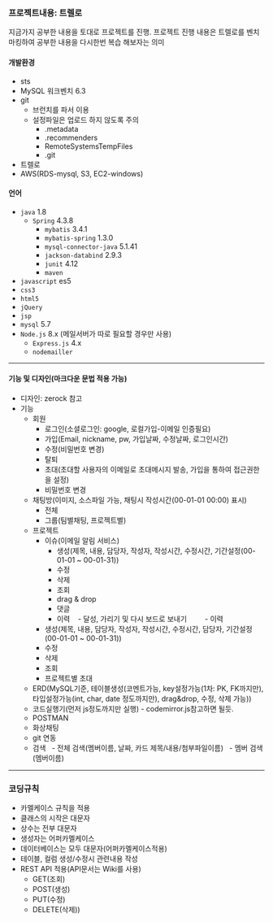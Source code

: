 ### 프로젝트내용: 트렐로
지금가지 공부한 내용을 토대로 프로젝트를 진행.
프로젝트 진행 내용은 트렐로를 벤치마킹하여 공부한 내용을 다시한번 복습 해보자는 의미

#### 개발환경
- sts
- MySQL 워크벤치 6.3
- git
	- 브런치를 파서 이용
	-  설정파일은 업로드 하지 않도록 주의
		- .metadata
		- .recommenders
		- RemoteSystemsTempFiles
		- .git
- 트렐로
- AWS(RDS-mysql, S3, EC2-windows)
#### 언어
- `java` 1.8
    - `Spring` 4.3.8
        - `mybatis` 3.4.1
		- `mybatis-spring` 1.3.0
		- `mysql-connector-java` 5.1.41
		- `jackson-databind` 2.9.3
		- `junit` 4.12
        - `maven`
- `javascript` es5
- `css3`
- `html5`
- `jQuery`
- `jsp`
- `mysql` 5.7
- `Node.js` 8.x (메일서버가 따로 필요할 경우만 사용)
    - `Express.js` 4.x
    - `nodemailler`
  
---

#### 기능 및 디자인(마크다운 문법 적용 가능)
- 디자인: zerock 참고
- 기능
    - 회원
        - 로그인(소셜로그인: google, 로컬가입-이메일 인증필요)
        - 가입(Email, nickname, pw, 가입날짜, 수정날짜, 로그인시간)
        - 수정(비밀번호 변경)
        - 탈퇴
        - 초대(초대할 사용자의 이메일로 초대메시지 발송, 가입을 통하여 접근권한을 설정)
        - 비밀번호 변경
    - 채팅방(이미지, 소스파일 가능, 채팅시 작성시간(00-01-01 00:00) 표시)
        - 전체
        - 그룹(팀별채팅, 프로젝트별)
    - 프로젝트
        - 이슈(이메일 알림 서비스)
            - 생성(제목, 내용, 담당자, 작성자, 작성시간, 수정시간, 기간설정(00-01-01 ~ 00-01-31))
            - 수정
            - 삭제
            - 조회
            - drag & drop
            - 댓글
            - 이력
	    - 달성, 가리기 및 다시 보드로 보내기 
        - 이력
        - 생성(제목, 내용, 담당자, 작성자, 작성시간, 수정시간, 담당자, 기간설정(00-01-01 ~ 00-01-31))
        - 수정
        - 삭제
        - 조회
        - 프로젝트별 초대
    - ERD(MySQL기준, 테이블생성(코멘트가능, key설정가능(1차: PK, FK까지만), 타입설정가능(int, char, date 정도까지만), drag&drop, 수정, 삭제 가능))
    - 코드실행기(먼저 js정도까지만 실행) - codemirror.js참고하면 될듯.
    - POSTMAN
    - 화상채팅
    - git 연동
    - 검색
    	- 전체 검색(멤버이름, 날짜, 카드 제목/내용/첨부파일이름)
    	- 멤버 검색(멤버이름) 

---
  
### 코딩규칙
- 카멜케이스 규칙을 적용
- 클래스의 시작은 대문자
- 상수는 전부 대문자
- 생성자는 어퍼카멜케이스
- 데이터베이스는 모두 대문자(어퍼카멜케이스적용)
- 테이블, 컬럼 생성/수정시 관련내용 작성
- REST API 적용(API문서는 Wiki를 사용)
	- GET(조회) 
	- POST(생성)
	- PUT(수정)
	- DELETE(삭제))

